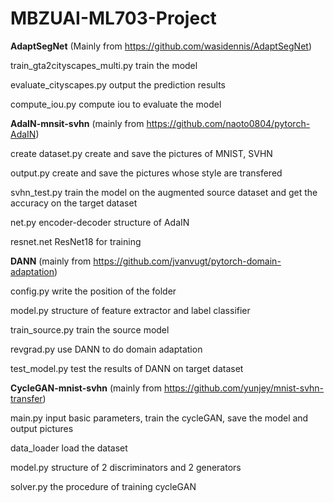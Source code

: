 # MBZUAI-ML703-Project

**AdaptSegNet** (Mainly from https://github.com/wasidennis/AdaptSegNet)

train_gta2cityscapes_multi.py  train the model

evaluate_cityscapes.py         output the prediction results

compute_iou.py                 compute iou to evaluate the model


**AdaIN-mnsit-svhn** (mainly from https://github.com/naoto0804/pytorch-AdaIN)

create dataset.py  create and save the pictures of MNIST, SVHN

output.py          create and save the pictures whose style are transfered

svhn_test.py       train the model on the augmented source dataset and get the accuracy on the target dataset

net.py             encoder-decoder structure of AdaIN 

resnet.net         ResNet18 for training


**DANN** (mainly from https://github.com/jvanvugt/pytorch-domain-adaptation)

config.py        write the position of the folder

model.py         structure of feature extractor and label classifier

train_source.py  train the source model

revgrad.py       use DANN to do domain adaptation

test_model.py    test the results of DANN on target dataset



**CycleGAN-mnist-svhn** (mainly from https://github.com/yunjey/mnist-svhn-transfer)

main.py          input basic parameters, train the cycleGAN, save the model and output pictures

data_loader      load the dataset

model.py         structure of 2 discriminators and 2 generators

solver.py        the procedure of training cycleGAN

